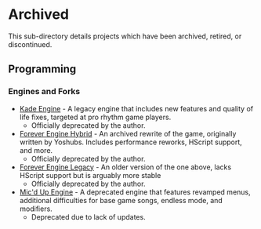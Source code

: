 # Archived

This sub-directory details projects which have been archived, retired, or discontinued.

## Programming

### Engines and Forks

- [Kade Engine](https://github.com/kadedev/kade-engine) - A legacy engine that includes new features and quality of life fixes, targeted at pro rhythm game players. 
    - Officially deprecated by the author.
- [Forever Engine Hybrid](https://github.com/CrowPlexus-Archives/Forever-Engine-Hybrid) - An archived rewrite of the game, originally written by Yoshubs. Includes performance reworks, HScript support, and more.
    - Officially deprecated by the author.
- [Forever Engine Legacy](https://github.com/CrowPlexus-Archives/Forever-Engine-Legacy) - An older version of the one above, lacks HScript support but is arguably more stable
    - Officially deprecated by the author.
- [Mic'd Up Engine](https://github.com/Verwex/Funkin-Mic-d-Up-SC) - A deprecated engine that features revamped menus, additional difficulties for base game songs, endless mode, and modifiers.
    - Deprecated due to lack of updates.
